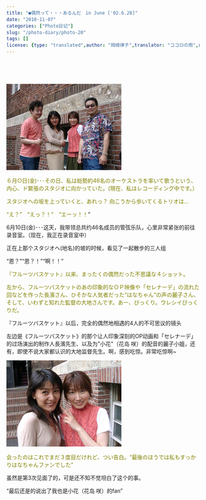 ```yaml
---
title: "●偶然って・・・あるんだ　in June ['02.6.28]"
date: "2010-11-07"
categories: ["Photo日记"]
slug: "/photo-diary/photo-20"
tags: []
license: {type: "translated",author: "岡崎律子",translator: "ココロの雨",reproduced-url: "http://www.ne.jp/asahi/okazaki/book/photo/photo20.html",reproduced-website: "岡崎律子Book"}
---
```


   

  
   

  
<span style="color: #808000;"><a href="./images/yonin.jpg"><img class="alignnone size-full wp-image-513" title="yonin" src="./images/yonin.jpg" alt="" width="300" height="225"></a></span>  

  
<span style="color: #808000;">６月○日(金)･･･その日、私は総勢約46名のオーケストラを率いて歌うという、内心、ド緊張のスタジオに向かっていた。(現在、私はレコーディング中です。）</span>  

  
<span style="color: #808000;">スタジオへの坂を上っていくと、あれっ？ 向こうから歩いてくるトリオは…</span>  

  
<span style="color: #808000;">“え？”　“えっ？！”　“エーッ！！</span>”  

  
6月10日(金)･･･这天，我带领总共约46名成员的管弦乐队，心里非常紧张的前往录音室。（现在，我正在录音室中）  

  
正在上那个スタジオへ(地名)的坡的时候，看见了一起散步的三人组  

  
“恩？”“恩？！”“啊！！”  

  
<span style="color: #808000;">『フルーツバスケット』以来、まったくの偶然だった不思議な４ショット。</span>  

  
<span style="color: #808000;">左から、フルーツバスケットのあの印象的なＯＰ映像や「セレナーデ」の流れた回などを作った長濱さん、ひそかな人気者だった“はなちゃん”の声の麗子さん、そして、いわずと知れた監督の大地さんです。あー、びっくり。ウレシイびっくりだ。</span>  

  
『フルーツバスケット』以后，完全的偶然地相遇的4人的不可思议的镜头  

  
左边是《フルーツバスケット》的那个让人印象深刻的OP动画和「セレナーデ」的过场演出的制作人長濱先生、以及为"小花"（花岛 咲）的配音的麗子小姐，还有，即使不说大家都认识的大地监督先生。啊，感到吃惊。非常吃惊啊~  

  
[![](./images/futari.jpg "futari")](./images/futari.jpg)  

<span style="color: #808000;"><span style="color: #808000;">会ったのはこれでまだ３度目だけれど、つい告白。</span></span><span style="color: #808000;">“最後のほうでは私もすっかりはなちゃんファンでした”</span>  

  
虽然是第3次见面了的，可是还不知不觉坦白了这个的事。  

  
“最后还是的说出了我也是小花（花岛 咲）的fan”
